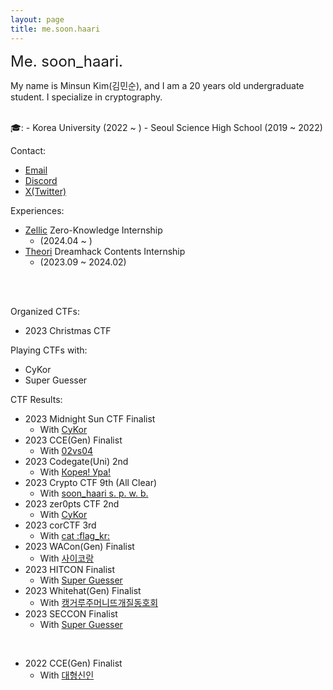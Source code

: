 ```yaml
---
layout: page
title: me.soon.haari
---
```


<font size="5em">Me. soon_haari.</font>

My name is Minsun Kim(김민순), and I am a 20 years old undergraduate student.
I specialize in cryptography.

<br>
🎓:
- Korea University (2022 ~ )
- Seoul Science High School (2019 ~ 2022)
<br>

Contact:
- [Email](mailto:alstns.040422@gmail.com/)
- [Discord](http://discordapp.com/users/754753564487843861/)
- [X(Twitter)](https://x.com/___ahpuh)

Experiences:
- [Zellic](https://www.zellic.io/) Zero-Knowledge Internship 
	- (2024.04 ~ )
- [Theori](https://theori.io/) Dreamhack Contents Internship
	- (2023.09 ~ 2024.02)

<br><br>

Organized CTFs:
- 2023 Christmas CTF

Playing CTFs with:
- CyKor
- Super Guesser

CTF Results:
- 2023 Midnight Sun CTF Finalist 
	- With [CyKor](/team/cykor_mid_final)
- 2023 CCE(Gen) Finalist
	- With [02vs04](/team/02vs04)
- 2023 Codegate(Uni) 2nd
	- With [Корея! Ура!](/team/koreaypa)
- 2023 Crypto CTF 9th (All Clear)
	- With [soon_haari s. p. w. b.](/team/soon_haari_solo_play_with_beer_hahahaahahahahahaah)
- 2023 zer0pts CTF 2nd
	- With [CyKor](https://ctftime.org/team/369)
- 2023 corCTF 3rd
	- With [cat :flag_kr:](https://ctftime.org/team/238578)
- 2023 WACon(Gen) Finalist
	- With [사이코랑](/team/cykorang)
- 2023 HITCON Finalist
	- With [Super Guesser](https://ctftime.org/team/130817)
- 2023 Whitehat(Gen) Finalist
	- With [캥거루주머니뜨개질동호회](/team/kangaroo)
- 2023 SECCON Finalist
	- With [Super Guesser](https://ctftime.org/team/130817)

<br>

- 2022 CCE(Gen) Finalist
	- With [대형신인](/team/bignew)
